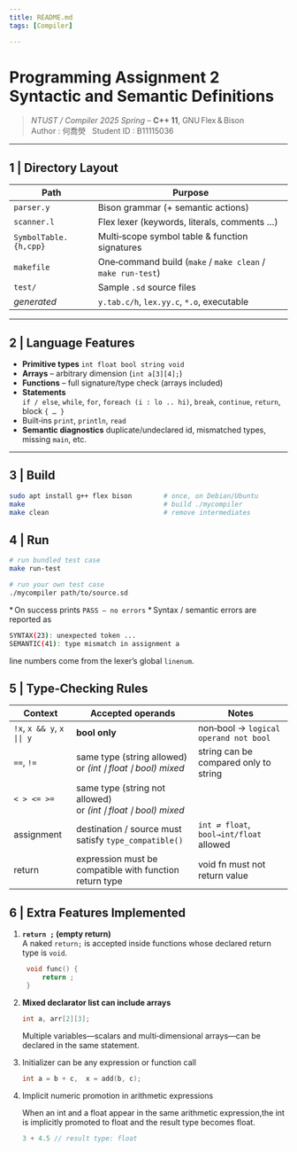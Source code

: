 ```yaml
---
title: README.md
tags: [Compiler]

---
```


# Programming Assignment 2 Syntactic and Semantic Definitions

> *NTUST / Compiler 2025 Spring* – **C++ 11**, GNU Flex & Bison  
> Author : 何喬熒   Student ID : B11115036

---

## 1 | Directory Layout

| Path | Purpose |
|------|---------|
| `parser.y` | Bison grammar (+ semantic actions) |
| `scanner.l` | Flex lexer (keywords, literals, comments …) |
| `SymbolTable.{h,cpp}` | Multi‑scope symbol table & function signatures |
| `makefile` | One‑command build (`make` / `make clean` / `make run-test`) |
| `test/` | Sample `.sd` source files |
| *generated* | `y.tab.c/h`, `lex.yy.c`, `*.o`, executable |

---

## 2 | Language Features

* **Primitive types** `int float bool string void`
* **Arrays** – arbitrary dimension (`int a[3][4];`)
* **Functions** – full signature/type check (arrays included)
* **Statements**  
  `if / else`, `while`, `for`, `foreach (i : lo .. hi)`, `break`, `continue`, `return`, block `{ … }`
* Built‑ins `print`, `println`, `read`
* **Semantic diagnostics**  duplicate/undeclared id, mismatched types, missing `main`, etc.

---

## 3 | Build

```bash
sudo apt install g++ flex bison        # once, on Debian/Ubuntu
make                                   # build ./mycompiler
make clean                             # remove intermediates
```

## 4 | Run
```bash
# run bundled test case
make run-test

# run your own test case
./mycompiler path/to/source.sd
```
* On success prints `PASS – no errors`
* Syntax / semantic errors are reported as
```bash
SYNTAX(23): unexpected token ...
SEMANTIC(41): type mismatch in assignment a
```
line numbers come from the lexer’s global `linenum`.

## 5 | Type‑Checking Rules

| Context                    | Accepted operands                                             | Notes                                   |
| -------------------------- | ------------------------------------------------------------- | --------------------------------------- |
| `!x`, `x && y`, `x \|\| y` | **bool only**                                                 | non‑bool → `logical operand not bool`   |
| `==`, `!=`                 | same type (string allowed)<br>or *(int ∣ float ∣ bool) mixed* | string can be compared only to string   |
| `< > <= >=`                | same type (string not allowed)<br>or *(int ∣ float ∣ bool) mixed* |                                         |
| assignment                 | destination / source must satisfy `type_compatible()`         | `int ⇄ float`, `bool→int/float` allowed |
| return                     | expression must be compatible with function return type       | void fn must not return value           |

## 6 | Extra Features Implemented

1. **`return ;` (empty return)**    
   A naked `return;` is accepted inside functions whose declared return type is `void`.
   ``` c
    void func() {
        return ;
    }
    ```

2. **Mixed declarator list can include arrays**    
    ```c
   int a, arr[2][3];
    ```
    Multiple variables—scalars and multi‑dimensional arrays—can be declared in the same statement.

3. Initializer can be any expression or function call 
    ```c
    int a = b + c,  x = add(b, c);
    ```
4. Implicit numeric promotion in arithmetic expressions

    When an int and a float appear in the same arithmetic expression,the int is implicitly promoted to float and the result type becomes float.
    ``` c
    3 + 4.5 // result type: float
    ```
    